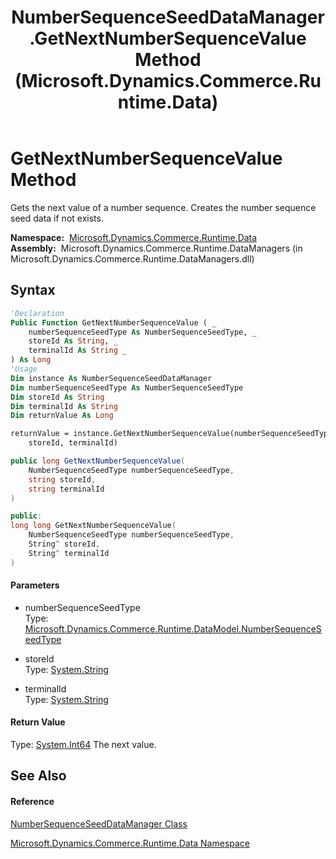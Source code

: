 ﻿---
title: NumberSequenceSeedDataManager.GetNextNumberSequenceValue Method  (Microsoft.Dynamics.Commerce.Runtime.Data)
TOCTitle: GetNextNumberSequenceValue Method
ms:assetid: M:Microsoft.Dynamics.Commerce.Runtime.Data.NumberSequenceSeedDataManager.GetNextNumberSequenceValue(Microsoft.Dynamics.Commerce.Runtime.DataModel.NumberSequenceSeedType,System.String,System.String)
ms:mtpsurl: https://technet.microsoft.com/en-us/library/microsoft.dynamics.commerce.runtime.data.numbersequenceseeddatamanager.getnextnumbersequencevalue(v=AX.60)
ms:contentKeyID: 62209255
ms.date: 05/18/2015
mtps_version: v=AX.60
f1_keywords:
- Microsoft.Dynamics.Commerce.Runtime.Data.NumberSequenceSeedDataManager.GetNextNumberSequenceValue
dev_langs:
- CSharp
- C++
- VB
---

# GetNextNumberSequenceValue Method

Gets the next value of a number sequence. Creates the number sequence seed data if not exists.

**Namespace:**  [Microsoft.Dynamics.Commerce.Runtime.Data](microsoft-dynamics-commerce-runtime-data-namespace.md)  
**Assembly:**  Microsoft.Dynamics.Commerce.Runtime.DataManagers (in Microsoft.Dynamics.Commerce.Runtime.DataManagers.dll)

## Syntax

``` vb
'Declaration
Public Function GetNextNumberSequenceValue ( _
    numberSequenceSeedType As NumberSequenceSeedType, _
    storeId As String, _
    terminalId As String _
) As Long
'Usage
Dim instance As NumberSequenceSeedDataManager
Dim numberSequenceSeedType As NumberSequenceSeedType
Dim storeId As String
Dim terminalId As String
Dim returnValue As Long

returnValue = instance.GetNextNumberSequenceValue(numberSequenceSeedType, _
    storeId, terminalId)
```

``` csharp
public long GetNextNumberSequenceValue(
    NumberSequenceSeedType numberSequenceSeedType,
    string storeId,
    string terminalId
)
```

``` c++
public:
long long GetNextNumberSequenceValue(
    NumberSequenceSeedType numberSequenceSeedType, 
    String^ storeId, 
    String^ terminalId
)
```

#### Parameters

  - numberSequenceSeedType  
    Type: [Microsoft.Dynamics.Commerce.Runtime.DataModel.NumberSequenceSeedType](numbersequenceseedtype-enumeration-microsoft-dynamics-commerce-runtime-datamodel.md)  

<!-- end list -->

  - storeId  
    Type: [System.String](https://technet.microsoft.com/en-us/library/s1wwdcbf\(v=ax.60\))  

<!-- end list -->

  - terminalId  
    Type: [System.String](https://technet.microsoft.com/en-us/library/s1wwdcbf\(v=ax.60\))  

#### Return Value

Type: [System.Int64](https://technet.microsoft.com/en-us/library/6yy583ek\(v=ax.60\))  
The next value.  

## See Also

#### Reference

[NumberSequenceSeedDataManager Class](numbersequenceseeddatamanager-class-microsoft-dynamics-commerce-runtime-data.md)

[Microsoft.Dynamics.Commerce.Runtime.Data Namespace](microsoft-dynamics-commerce-runtime-data-namespace.md)

